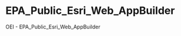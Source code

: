 EPA_Public_Esri_Web_AppBuilder
==============================

OEI - EPA_Public_Esri_Web_AppBuilder
